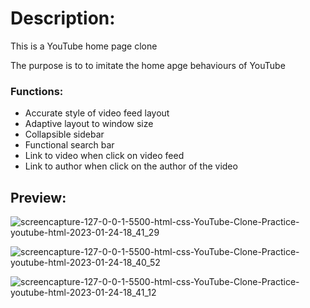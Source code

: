# Description:
This is a YouTube home page clone 

The purpose is to to imitate the home apge behaviours of YouTube

### Functions:
* Accurate style of video feed layout
* Adaptive layout to window size
* Collapsible sidebar
* Functional search bar
* Link to video when click on video feed
* Link to author when click on the author of the video


## Preview:
![screencapture-127-0-0-1-5500-html-css-YouTube-Clone-Practice-youtube-html-2023-01-24-18_41_29](https://user-images.githubusercontent.com/61859509/214461479-bcb22f7e-bb30-4b9f-bfd3-a2d5e9b36c87.png)

![screencapture-127-0-0-1-5500-html-css-YouTube-Clone-Practice-youtube-html-2023-01-24-18_40_52](https://user-images.githubusercontent.com/61859509/214461494-a07dd5a1-f756-4761-8143-346d280cfb6a.png)

![screencapture-127-0-0-1-5500-html-css-YouTube-Clone-Practice-youtube-html-2023-01-24-18_41_12](https://user-images.githubusercontent.com/61859509/214461501-78d5fa3e-7623-490f-850a-ed8ff57094da.png)
